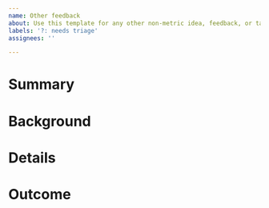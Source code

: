 ```yaml
---
name: Other feedback
about: Use this template for any other non-metric idea, feedback, or task for the CHAOSS DEI Working Group.
labels: '?: needs triage'
assignees: ''

---
```


# Summary
<!-- Describe the idea or task in one sentence. -->


# Background
<!-- Share context to why this idea or task is important and why it should be done. -->


# Details
<!-- Help us understand the implementation. Add specific details about the idea or task below. Are there specific next steps to take? -->


# Outcome
<!-- Describe the impact of completing this task or idea in one sentence. -->



